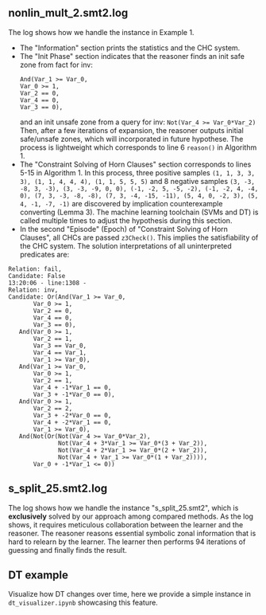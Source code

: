 ## nonlin_mult_2.smt2.log
The log shows how we handle the instance in Example 1. 
- The "Information" section prints the statistics and the CHC system.
- The "Init Phase" section indicates that the reasoner finds an init safe zone from fact for inv: 
    ```
    And(Var_1 >= Var_0,
    Var_0 >= 1,
    Var_2 == 0,
    Var_4 == 0,
    Var_3 == 0),
    ```
  and an init unsafe zone from a query for inv:
    `Not(Var_4 >= Var_0*Var_2)`
  Then, after a few iterations of expansion, the reasoner outputs initial safe/unsafe zones, which will incorporated in future hypothese. The process is lightweight which corresponds to line 6 `reason()` in Algorithm 1.
- The "Constraint Solving of Horn Clauses" section corresponds to lines 5-15 in Algorithm 1. In this process, three positive samples `(1, 1, 3, 3, 3), (1, 1, 4, 4, 4), (1, 1, 5, 5, 5)` and 8 negative samples `(3, -3, -8, 3, -3), (3, -3, -9, 0, 0), (-1, -2, 5, -5, -2), (-1, -2, 4, -4, 0), (7, 3, -3, -8, -8), (7, 3, -4, -15, -11), (5, 4, 0, -2, 3), (5, 4, -1, -7, -1)` are discovered by implication counterexample converting (Lemma 3). The machine learning toolchain (SVMs and DT) is called multiple times to adjust the hypothesis during this section.
- In the second "Episode" (Epoch) of "Constraint Solving of Horn Clauses", all CHCs are passed `z3Check()`. This implies the satisfiability of the CHC system. The solution interpretations of all uninterpreted predicates are:
```
Relation: fail,
Candidate: False
13:20:06 - line:1308 -
Relation: inv,
Candidate: Or(And(Var_1 >= Var_0,
       Var_0 >= 1,
       Var_2 == 0,
       Var_4 == 0,
       Var_3 == 0),
   And(Var_0 >= 1,
       Var_2 == 1,
       Var_3 == Var_0,
       Var_4 == Var_1,
       Var_1 >= Var_0),
   And(Var_1 >= Var_0,
       Var_0 >= 1,
       Var_2 == 1,
       Var_4 + -1*Var_1 == 0,
       Var_3 + -1*Var_0 == 0),
   And(Var_0 >= 1,
       Var_2 == 2,
       Var_3 + -2*Var_0 == 0,
       Var_4 + -2*Var_1 == 0,
       Var_1 >= Var_0),
   And(Not(Or(Not(Var_4 >= Var_0*Var_2),
              Not(Var_4 + 3*Var_1 >= Var_0*(3 + Var_2)),
              Not(Var_4 + 2*Var_1 >= Var_0*(2 + Var_2)),
              Not(Var_4 + Var_1 >= Var_0*(1 + Var_2)))),
       Var_0 + -1*Var_1 <= 0))
```

## s_split_25.smt2.log
The log shows how we handle the instance "s_split_25.smt2", which is **exclusively** solved by our approach among compared methods. As the log shows, it requires meticulous collaboration between the learner and the reasoner. The reasoner reasons essential symbolic zonal information that is hard to relearn by the learner. The learner then performs 94 iterations of guessing and finally finds the result.

## DT example
Visualize how DT changes over time, here we provide a simple instance in `dt_visualizer.ipynb` showcasing this feature.
